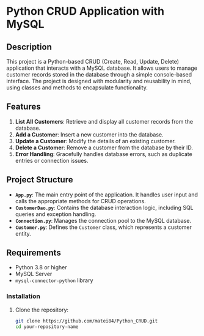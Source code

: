 # Python CRUD Application with MySQL

## Description
This project is a Python-based CRUD (Create, Read, Update, Delete) application that interacts with a MySQL database. It allows users to manage customer records stored in the database through a simple console-based interface. The project is designed with modularity and reusability in mind, using classes and methods to encapsulate functionality.

## Features
1. **List All Customers**: Retrieve and display all customer records from the database.
2. **Add a Customer**: Insert a new customer into the database.
3. **Update a Customer**: Modify the details of an existing customer.
4. **Delete a Customer**: Remove a customer from the database by their ID.
5. **Error Handling**: Gracefully handles database errors, such as duplicate entries or connection issues.

## Project Structure
- **`App.py`**: The main entry point of the application. It handles user input and calls the appropriate methods for CRUD operations.
- **`CustomerDao.py`**: Contains the database interaction logic, including SQL queries and exception handling.
- **`Connection.py`**: Manages the connection pool to the MySQL database.
- **`Customer.py`**: Defines the `Customer` class, which represents a customer entity.

## Requirements
- Python 3.8 or higher
- MySQL Server
- `mysql-connector-python` library

### Installation
1. Clone the repository:
   ```bash
   git clone https://github.com/matei84/Python_CRUD.git
   cd your-repository-name
